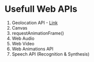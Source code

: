 # Usefull Web APIs
1. Geolocation API - [Link](https://developer.mozilla.org/en-US/docs/Web/API/Geolocation_API) 
2. Canvas 
3. requestAnimationFrame()
4. Web Audio
5. Web Video
6. Web Animations API
7. Speech API (Recognition & Synthesis)